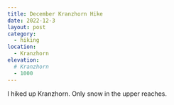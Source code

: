 ```yaml
---
title: December Kranzhorn Hike
date: 2022-12-3
layout: post
category:
  - hiking
location:
  - Kranzhorn
elevation:
  # Kranzhorn
  - 1000
---
```


I hiked up Kranzhorn. Only snow in the upper reaches.
